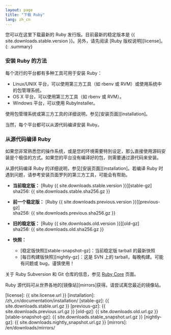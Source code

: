 ```yaml
---
layout: page
title: "下载 Ruby"
lang: zh_cn
---
```


您可以在这里下载最新的 Ruby 发行版。目前最新的稳定版本是
{{ site.downloads.stable.version }}。另外，请先阅读 [Ruby 版权说明][license]。
{: .summary}

### 安装 Ruby 的方法

每个流行的平台都有多种工具可用于安装 Ruby：

* Linux/UNIX 平台，可以使用第三方工具（如 rbenv 或 RVM）或使用系统中的包管理系统。
* OS X 平台，可以使用第三方工具（如 rbenv 或 RVM）。
* Windows 平台，可以使用 RubyInstaller。

使用包管理系统或第三方工具的详细说明，参见[安装页面][installation]。

当然，每个平台都可以从源代码编译安装 Ruby。

### 从源代码编译 Ruby

如果您非常熟悉您的操作系统，或是您的环境需要特別设定，那么直接使用源码安装是个极佳的方式。如果您的平台没有编译好的包，则需要通过源代码来安装。

从源代码编译 Ruby 的详细说明，参见[安装页面][installation]。若编译 Ruby 时遇到问题，请参考安装页面罗列的第三方工具，可能会有帮助。

* **当前稳定版：**
  [Ruby {{ site.downloads.stable.version }}][stable-gz]<br>
  sha256: {{ site.downloads.stable.sha256.gz }}

* **前一个稳定版：**
  [Ruby {{ site.downloads.previous.version }}][previous-gz]<br>
  sha256: {{ site.downloads.previous.sha256.gz }}

* **旧的稳定版：**
  [Ruby {{ site.downloads.old.version }}][old-gz]<br>
  sha256: {{ site.downloads.old.sha256.gz }}

* **快照：**
  * [稳定版快照][stable-snapshot-gz]：当前稳定版 tarball 的最新快照
  * [每日构建版快照][nightly-gz]：这是 SVN 上的 tarball，每晚构建。可能有问题或 bug，谨慎使用！

关于 Ruby Subversion 和 Git 仓库的信息，参见 [Ruby Core](/zh_cn/community/ruby-core/) 页面。

Ruby 源代码可从世界各地的[镜像站][mirrors]获得。请尝试离您最近的镜像站。



[license]: {{ site.license.url }}
[installation]: /zh_cn/documentation/installation/
[stable-gz]: {{ site.downloads.stable.url.gz }}
[previous-gz]: {{ site.downloads.previous.url.gz }}
[old-gz]: {{ site.downloads.old.url.gz }}
[stable-snapshot-gz]: {{ site.downloads.stable_snapshot.url.gz }}
[nightly-gz]: {{ site.downloads.nightly_snapshot.url.gz }}
[mirrors]: /en/downloads/mirrors/
